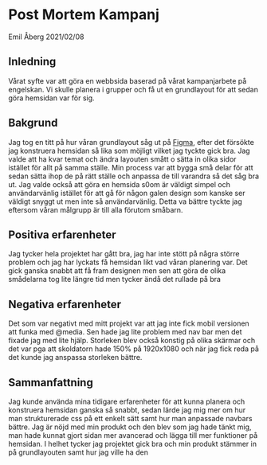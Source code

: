 # Post Mortem Kampanj
Emil Åberg 2021/02/08

## Inledning
Vårat syfte var att göra en webbsida baserad på vårat kampanjarbete på engelskan. Vi skulle planera i grupper och få ut en grundlayout för att sedan göra hemsidan var för sig. 


## Bakgrund
Jag tog en titt på hur våran grundlayout såg ut på [Figma](https://www.figma.com/file/xVuS8ycsVTNTYHvGsYu0ai/olearys.com), efter det försökte jag konstruera hemsidan så lika som möjligt vilket jag tyckte gick bra. Jag valde att ha kvar temat och ändra layouten smått o sätta in olika sidor istället för allt på samma ställe. 
Min process var att bygga små delar för att sedan sätta ihop de på rätt ställe och anpassa de till varandra så det såg bra ut. Jag valde också att göra en hemsida s0om är väldigt simpel och användarvänlig istället för att gå för någon galen design som kanske ser väldigt snyggt ut men inte så användarvänlig. Detta va bättre tyckte jag eftersom våran målgrupp är till alla förutom småbarn.


## Positiva erfarenheter
Jag tycker hela projektet har gått bra, jag har inte stött på några större problem och jag har lyckats få hemsidan likt vad våran planering var. Det gick ganska snabbt att få fram designen men sen att göra de olika smådelarna tog lite längre tid men tycker ändå det rullade på bra


## Negativa erfarenheter
Det som var negativt med mitt projekt var att jag inte fick mobil versionen att funka med @media. Sen hade jag lite problem med nav bar men det fixade jag med lite hjälp. Storleken blev också konstig på olika skärmar och det var pga att skoldatorn hade 150% på 1920x1080 och när jag fick reda på det kunde jag anspassa storleken bättre.

## Sammanfattning
Jag kunde använda mina tidigare erfarenheter för att kunna planera och konstruera hemsidan ganska så snabbt, sedan lärde jag mig mer om hur man strukturerade css på ett enkelt sätt samt hur man anpassade navbars bättre. Jag är nöjd med min produkt och den blev som jag hade tänkt mig, man hade kunnat gjort sidan mer avancerad och lägga till mer funktioner på hemsidan. I helhet tycker jag projektet gick bra och min produkt stämmer in på grundlayouten samt hur jag ville ha den

